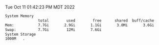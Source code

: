 Tue Oct 11 01:42:23 PM MDT 2022
```bash
System Memory
               total        used        free      shared  buff/cache   available
Mem:           7.7Gi       2.9Gi       1.1Gi       3.0Mi       3.6Gi       4.3Gi
Swap:          7.7Gi        12Mi       7.6Gi
System Storage
1000M	.
```
